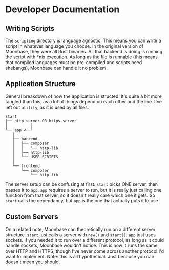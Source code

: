 # Developer Documentation

## Writing Scripts

The `scripting` directory is language agnostic. This means you can write a script in whatever language you choose. In the original version of Moonbase, they were all Rust binaries. All that backend is doing is running the script with *nix execution. As long as the file is runnable (this means that compiled languages must be pre-compiled and scripts need shebangs), Moonbase can handle it no problem.

## Application Structure

General breakdown of how the application is structed. It's quite a bit more tangled than this, as a lot of things depend on each other and the like. I've left out `utility`, as it is used by all files.

```
start
├── http-server OR https-server
│          │
└── app <──┘
   │
   ├── backend
   │   ├── composer
   │   │   └── http-lib
   │   ├── http-lib
   │   └── USER SCRIPTS
   │
   └── frontend
       └── composer
           └── http-lib
```

The server setup can be confusing at first. `start` picks ONE server, then passes it to `app`. `app` requires a server to run, but it is really just calling one function from that server, so it doesn't really care which one it gets. So `start` calls the dependancy, but `app` is the one that actually puts it to use.

## Custom Servers
On a related note, Moonbase can theoretically run on a different server structure. `start` just calls a server with `new()` and `start()`. `app` just uses sockets. If you needed it to run over a different protocol, as long as it could handle sockets, Moonbase wouldn't notice. This is how it runs the same over HTTP and HTTPS, though I've never come across another protocol I'd want to implement. Note: this is all hypothetical. Just because you can doesn't mean you should.